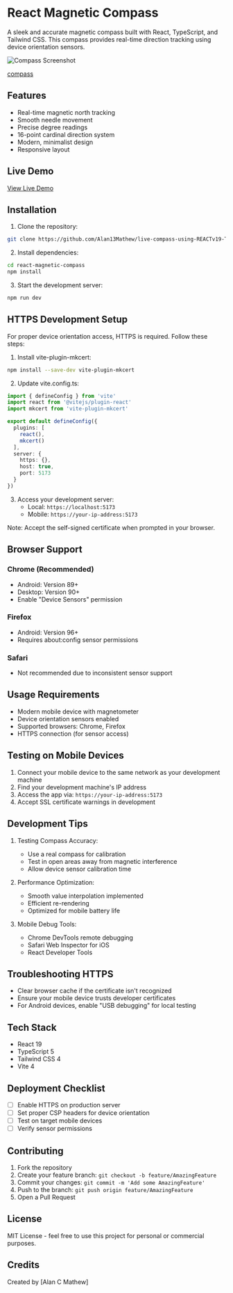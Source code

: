 # React Magnetic Compass

A sleek and accurate magnetic compass built with React, TypeScript, and Tailwind CSS. This compass provides real-time direction tracking using device orientation sensors.

![Compass Screenshot](https://github.com/user-attachments/assets/e8121efb-a989-453a-9de4-6410a99be54f)


[compass](https://github.com/user-attachments/assets/17d34b07-03cc-40b7-9e95-d9ec90da1a53)


## Features

- Real-time magnetic north tracking
- Smooth needle movement
- Precise degree readings
- 16-point cardinal direction system
- Modern, minimalist design
- Responsive layout

## Live Demo

[View Live Demo](your-demo-url)

## Installation

1. Clone the repository:
```bash
git clone https://github.com/Alan13Mathew/live-compass-using-REACTv19-Tailwindv4.git
```

2. Install dependencies:
```bash
cd react-magnetic-compass
npm install
```

3. Start the development server:
```bash
npm run dev
```

## HTTPS Development Setup

For proper device orientation access, HTTPS is required. Follow these steps:

1. Install vite-plugin-mkcert:
```bash
npm install --save-dev vite-plugin-mkcert
```

2. Update vite.config.ts:
```typescript
import { defineConfig } from 'vite'
import react from '@vitejs/plugin-react'
import mkcert from 'vite-plugin-mkcert'

export default defineConfig({
  plugins: [
    react(),
    mkcert()
  ],
  server: {
    https: {},
    host: true,
    port: 5173
  }
})
```

3. Access your development server:
   - Local: `https://localhost:5173`
   - Mobile: `https://your-ip-address:5173`

Note: Accept the self-signed certificate when prompted in your browser.

## Browser Support

### Chrome (Recommended)
- Android: Version 89+
- Desktop: Version 90+
- Enable "Device Sensors" permission

### Firefox
- Android: Version 96+
- Requires about:config sensor permissions

### Safari
- Not recommended due to inconsistent sensor support

## Usage Requirements

- Modern mobile device with magnetometer
- Device orientation sensors enabled
- Supported browsers: Chrome, Firefox
- HTTPS connection (for sensor access)

## Testing on Mobile Devices

1. Connect your mobile device to the same network as your development machine
2. Find your development machine's IP address
3. Access the app via: `https://your-ip-address:5173`
4. Accept SSL certificate warnings in development

## Development Tips

1. Testing Compass Accuracy:
   - Use a real compass for calibration
   - Test in open areas away from magnetic interference
   - Allow device sensor calibration time

2. Performance Optimization:
   - Smooth value interpolation implemented
   - Efficient re-rendering
   - Optimized for mobile battery life

3. Mobile Debug Tools:
   - Chrome DevTools remote debugging
   - Safari Web Inspector for iOS
   - React Developer Tools

## Troubleshooting HTTPS

- Clear browser cache if the certificate isn't recognized
- Ensure your mobile device trusts developer certificates
- For Android devices, enable "USB debugging" for local testing

## Tech Stack

- React 19
- TypeScript 5
- Tailwind CSS 4
- Vite 4

## Deployment Checklist

- [ ] Enable HTTPS on production server
- [ ] Set proper CSP headers for device orientation
- [ ] Test on target mobile devices
- [ ] Verify sensor permissions

## Contributing

1. Fork the repository
2. Create your feature branch: `git checkout -b feature/AmazingFeature`
3. Commit your changes: `git commit -m 'Add some AmazingFeature'`
4. Push to the branch: `git push origin feature/AmazingFeature`
5. Open a Pull Request

## License

MIT License - feel free to use this project for personal or commercial purposes.

## Credits

Created by [Alan C Mathew]
